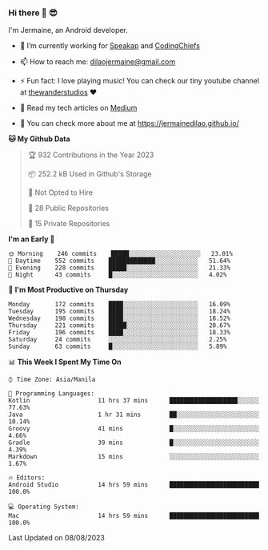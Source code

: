 ### Hi there 👋 😎
I'm Jermaine, an Android developer.

- 🔭 I’m currently working for [Speakap](https://www.speakap.com/) and [CodingChiefs](https://codingchiefs.com/en/)

- 📫 How to reach me: dilaojermaine@gmail.com

- ⚡ Fun fact: I love playing music! You can check our tiny youtube channel at [thewanderstudios](https://www.youtube.com/thewanderstudios) ♥️

- 📖 Read my tech articles on [Medium](https://jermainedilao.medium.com/)

- 👀 You can check more about me at https://jermainedilao.github.io/

<!--
**jermainedilao/jermainedilao** is a ✨ _special_ ✨ repository because its `README.md` (this file) appears on your GitHub profile.

Here are some ideas to get you started:

- 🔭 I’m currently working on ...
- 🌱 I’m currently learning ...
- 👯 I’m looking to collaborate on ...
- 🤔 I’m looking for help with ...
- 💬 Ask me about ...
- 📫 How to reach me: ...
- 😄 Pronouns: ...
- ⚡ Fun fact: ...
-->

<!--START_SECTION:waka-->
**🐱 My Github Data** 

> 🏆 932 Contributions in the Year 2023
 > 
> 📦 252.2 kB Used in Github's Storage 
 > 
> 🚫 Not Opted to Hire
 > 
> 📜 28 Public Repositories 
 > 
> 🔑 15 Private Repositories  
 > 
**I'm an Early 🐤** 

```text
🌞 Morning    246 commits    █████░░░░░░░░░░░░░░░░░░░░   23.01% 
🌆 Daytime    552 commits    █████████████░░░░░░░░░░░░   51.64% 
🌃 Evening    228 commits    █████░░░░░░░░░░░░░░░░░░░░   21.33% 
🌙 Night      43 commits     █░░░░░░░░░░░░░░░░░░░░░░░░   4.02%

```
📅 **I'm Most Productive on Thursday** 

```text
Monday       172 commits    ████░░░░░░░░░░░░░░░░░░░░░   16.09% 
Tuesday      195 commits    ████░░░░░░░░░░░░░░░░░░░░░   18.24% 
Wednesday    198 commits    ████░░░░░░░░░░░░░░░░░░░░░   18.52% 
Thursday     221 commits    █████░░░░░░░░░░░░░░░░░░░░   20.67% 
Friday       196 commits    ████░░░░░░░░░░░░░░░░░░░░░   18.33% 
Saturday     24 commits     ░░░░░░░░░░░░░░░░░░░░░░░░░   2.25% 
Sunday       63 commits     █░░░░░░░░░░░░░░░░░░░░░░░░   5.89%

```


📊 **This Week I Spent My Time On** 

```text
⌚︎ Time Zone: Asia/Manila

💬 Programming Languages: 
Kotlin                   11 hrs 37 mins      ███████████████████░░░░░░   77.63% 
Java                     1 hr 31 mins        ██░░░░░░░░░░░░░░░░░░░░░░░   10.14% 
Groovy                   41 mins             █░░░░░░░░░░░░░░░░░░░░░░░░   4.66% 
Gradle                   39 mins             █░░░░░░░░░░░░░░░░░░░░░░░░   4.39% 
Markdown                 15 mins             ░░░░░░░░░░░░░░░░░░░░░░░░░   1.67%

🔥 Editors: 
Android Studio           14 hrs 59 mins      █████████████████████████   100.0%

💻 Operating System: 
Mac                      14 hrs 59 mins      █████████████████████████   100.0%

```


 Last Updated on 08/08/2023
<!--END_SECTION:waka-->
